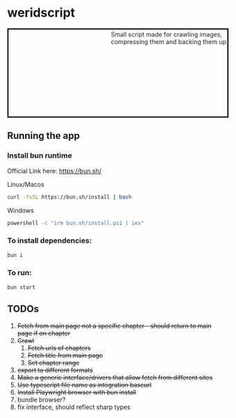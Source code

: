 # weridscript

<marquee
  direction="down"
  width="100%"
  height="200"
  behavior="alternate"
  style="border:solid">
<marquee behavior="alternate">Small script made for crawling images,<br>compressing them and backing them up</marquee>
</marquee>

## Running the app

### Install bun runtime

Official Link here: https://bun.sh/

Linux/Macos

```bash
curl -fsSL https://bun.sh/install | bash
```

Windows

```bash
powershell -c "irm bun.sh/install.ps1 | iex"
```

### To install dependencies:

```bash
bun i
```

### To run:

```bash
bun start
```

## TODOs

1. ~~Fetch from main page not a specific chapter - should return to main page if on chapter~~
2. ~~Crawl~~
   1. ~~Fetch urls of chapters~~
   2. ~~Fetch title from main page~~
   3. ~~Set chapter range~~
3. ~~export to different formats~~
4. ~~Make a generic interface/drivers that allow fetch from different sites~~
5. ~~Use typescript file name as integration baseurl~~
6. ~~Install Playwright browser with bun install~~
7. bundle browser?
8. fix interface, should reflect sharp types
